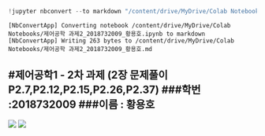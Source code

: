 ```python
!jupyter nbconvert --to markdown "/content/drive/MyDrive/Colab Notebooks/제어공학 과제2_2018732009_황용호.ipynb"
```

    [NbConvertApp] Converting notebook /content/drive/MyDrive/Colab Notebooks/제어공학 과제2_2018732009_황용호.ipynb to markdown
    [NbConvertApp] Writing 263 bytes to /content/drive/MyDrive/Colab Notebooks/제어공학 과제2_2018732009_황용호.md


#**제어공학1 - 2차 과제 (2장 문제풀이 P2.7,P2.12,P2.15,P2.26,P2.37)**
###학번 :2018732009
###이름 : 황용호  
---    

![](https://drive.google.com/uc?export=view&id=1lTPW7u0I1jzQl0aJUyfoD9DmwyS294Bx)
![](https://drive.google.com/uc?expor=view&id=1T1cb3_RXBIZP_XHYLq7VEo4AUl4EfqYr)

